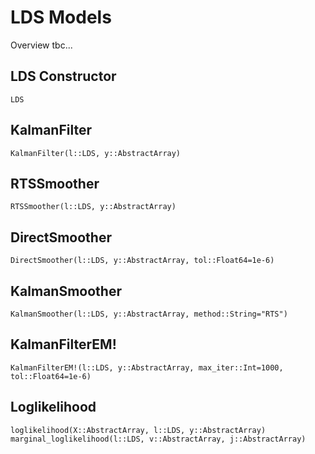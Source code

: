 # LDS Models

Overview tbc...

## LDS Constructor
```@docs
LDS
``` 

## KalmanFilter
```@docs
KalmanFilter(l::LDS, y::AbstractArray)
``` 

## RTSSmoother
```@docs
RTSSmoother(l::LDS, y::AbstractArray)
``` 

## DirectSmoother
```@docs
DirectSmoother(l::LDS, y::AbstractArray, tol::Float64=1e-6)
``` 

## KalmanSmoother
```@docs
KalmanSmoother(l::LDS, y::AbstractArray, method::String="RTS")
``` 

## KalmanFilterEM!
```@docs
KalmanFilterEM!(l::LDS, y::AbstractArray, max_iter::Int=1000, tol::Float64=1e-6)
``` 

## Loglikelihood
```@docs
loglikelihood(X::AbstractArray, l::LDS, y::AbstractArray)
marginal_loglikelihood(l::LDS, v::AbstractArray, j::AbstractArray)
``` 

